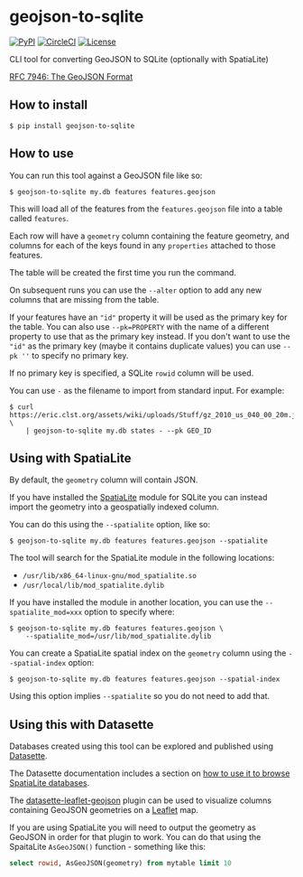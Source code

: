 # geojson-to-sqlite

[![PyPI](https://img.shields.io/pypi/v/geojson-to-sqlite.svg)](https://pypi.org/project/geojson-to-sqlite/)
[![CircleCI](https://circleci.com/gh/simonw/geojson-to-sqlite.svg?style=svg)](https://circleci.com/gh/simonw/geojson-to-sqlite)
[![License](https://img.shields.io/badge/license-Apache%202.0-blue.svg)](https://github.com/simonw/geojson-to-sqlite/blob/master/LICENSE)

CLI tool for converting GeoJSON to SQLite (optionally with SpatiaLite)

[RFC 7946: The GeoJSON Format](https://tools.ietf.org/html/rfc7946)

## How to install

    $ pip install geojson-to-sqlite

## How to use

You can run this tool against a GeoJSON file like so:

    $ geojson-to-sqlite my.db features features.geojson

This will load all of the features from the `features.geojson` file into a table called `features`.

Each row will have a `geometry` column containing the feature geometry, and columns for each of the keys found in any `properties` attached to those features.

The table will be created the first time you run the command.

On subsequent runs you can use the `--alter` option to add any new columns that are missing from the table.

If your features have an `"id"` property it will be used as the primary key for the table. You can also use `--pk=PROPERTY` with the name of a different property to use that as the primary key instead. If you don't want to use the `"id"` as the primary key (maybe it contains duplicate values) you can use `--pk ''` to specify no primary key.

If no primary key is specified, a SQLite `rowid` column will be used.

You can use `-` as the filename to import from standard input. For example:

    $ curl https://eric.clst.org/assets/wiki/uploads/Stuff/gz_2010_us_040_00_20m.json \
        | geojson-to-sqlite my.db states - --pk GEO_ID

## Using with SpatiaLite

By default, the `geometry` column will contain JSON.

If you have installed the [SpatiaLite](https://www.gaia-gis.it/fossil/libspatialite/index) module for SQLite you can instead import the geometry into a geospatially indexed column.

You can do this using the `--spatialite` option, like so:

    $ geojson-to-sqlite my.db features features.geojson --spatialite

The tool will search for the SpatiaLite module in the following locations:

- `/usr/lib/x86_64-linux-gnu/mod_spatialite.so`
- `/usr/local/lib/mod_spatialite.dylib`

If you have installed the module in another location, you can use the `--spatialite_mod=xxx` option to specify where:

    $ geojson-to-sqlite my.db features features.geojson \
        --spatialite_mod=/usr/lib/mod_spatialite.dylib

You can create a SpatiaLite spatial index on the `geometry` column using the `--spatial-index` option:

    $ geojson-to-sqlite my.db features features.geojson --spatial-index

Using this option implies `--spatialite` so you do not need to add that.

## Using this with Datasette

Databases created using this tool can be explored and published using [Datasette](https://datasette.readthedocs.io/).

The Datasette documentation includes a section on [how to use it to browse SpatiaLite databases](https://datasette.readthedocs.io/en/stable/spatialite.html).

The [datasette-leaflet-geojson](https://github.com/simonw/datasette-leaflet-geojson) plugin can be used to visualize columns containing GeoJSON geometries on a [Leaflet](https://leafletjs.com/) map.

If you are using SpatiaLite you will need to output the geometry as GeoJSON in order for that plugin to work. You can do that using the SpaitaLite `AsGeoJSON()` function - something like this:

```sql
select rowid, AsGeoJSON(geometry) from mytable limit 10
```
